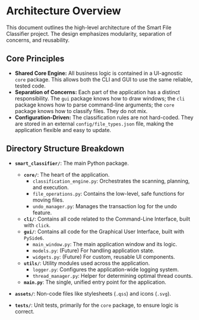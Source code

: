 # Architecture Overview

This document outlines the high-level architecture of the Smart File Classifier project. The design emphasizes modularity, separation of concerns, and reusability.

## Core Principles

*   **Shared Core Engine:** All business logic is contained in a UI-agnostic `core` package. This allows both the CLI and GUI to use the same reliable, tested code.
*   **Separation of Concerns:** Each part of the application has a distinct responsibility. The `gui` package knows how to draw windows; the `cli` package knows how to parse command-line arguments; the `core` package knows how to classify files. They do not mix.
*   **Configuration-Driven:** The classification rules are not hard-coded. They are stored in an external `config/file_types.json` file, making the application flexible and easy to update.

## Directory Structure Breakdown

*   **`smart_classifier/`**: The main Python package.
    *   **`core/`**: The heart of the application.
        *   `classification_engine.py`: Orchestrates the scanning, planning, and execution.
        *   `file_operations.py`: Contains the low-level, safe functions for moving files.
        *   `undo_manager.py`: Manages the transaction log for the undo feature.
    *   **`cli/`**: Contains all code related to the Command-Line Interface, built with `click`.
    *   **`gui/`**: Contains all code for the Graphical User Interface, built with `PySide6`.
        *   `main_window.py`: The main application window and its logic.
        *   `models.py`: (Future) For handling application state.
        *   `widgets.py`: (Future) For custom, reusable UI components.
    *   **`utils/`**: Utility modules used across the application.
        *   `logger.py`: Configures the application-wide logging system.
        *   `thread_manager.py`: Helper for determining optimal thread counts.
    *   **`main.py`**: The single, unified entry point for the application.

*   **`assets/`**: Non-code files like stylesheets (`.qss`) and icons (`.svg`).

*   **`tests/`**: Unit tests, primarily for the `core` package, to ensure logic is correct.